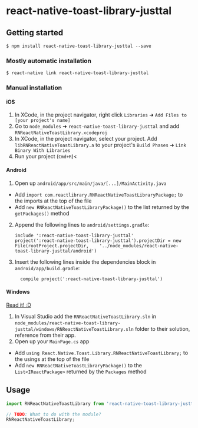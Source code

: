 
# react-native-toast-library-justtal

## Getting started

`$ npm install react-native-toast-library-justtal --save`

### Mostly automatic installation

`$ react-native link react-native-toast-library-justtal`

### Manual installation


#### iOS

1. In XCode, in the project navigator, right click `Libraries` ➜ `Add Files to [your project's name]`
2. Go to `node_modules` ➜ `react-native-toast-library-justtal` and add `RNReactNativeToastLibrary.xcodeproj`
3. In XCode, in the project navigator, select your project. Add `libRNReactNativeToastLibrary.a` to your project's `Build Phases` ➜ `Link Binary With Libraries`
4. Run your project (`Cmd+R`)<

#### Android

1. Open up `android/app/src/main/java/[...]/MainActivity.java`
  - Add `import com.reactlibrary.RNReactNativeToastLibraryPackage;` to the imports at the top of the file
  - Add `new RNReactNativeToastLibraryPackage()` to the list returned by the `getPackages()` method
2. Append the following lines to `android/settings.gradle`:
  	```
  	include ':react-native-toast-library-justtal'
  	project(':react-native-toast-library-justtal').projectDir = new File(rootProject.projectDir, 	'../node_modules/react-native-toast-library-justtal/android')
  	```
3. Insert the following lines inside the dependencies block in `android/app/build.gradle`:
  	```
      compile project(':react-native-toast-library-justtal')
  	```

#### Windows
[Read it! :D](https://github.com/ReactWindows/react-native)

1. In Visual Studio add the `RNReactNativeToastLibrary.sln` in `node_modules/react-native-toast-library-justtal/windows/RNReactNativeToastLibrary.sln` folder to their solution, reference from their app.
2. Open up your `MainPage.cs` app
  - Add `using React.Native.Toast.Library.RNReactNativeToastLibrary;` to the usings at the top of the file
  - Add `new RNReactNativeToastLibraryPackage()` to the `List<IReactPackage>` returned by the `Packages` method


## Usage
```javascript
import RNReactNativeToastLibrary from 'react-native-toast-library-justtal';

// TODO: What to do with the module?
RNReactNativeToastLibrary;
```
  